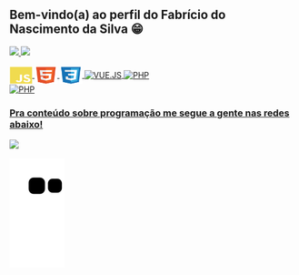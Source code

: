 ## Bem-vindo(a) ao perfil do Fabrício do Nascimento da Silva 😁

 <div>
   <a href="https://github.com/fnascimentosilva">
   <img height="180em" src="https://github-readme-stats.vercel.app/api?username=fnascimentosilva&show_icons=true&theme=tokyonight&include_all_commits=true&count_private=true"/>
   <img height="180em" src="https://github-readme-stats.vercel.app/api/top-langs/?username=fnascimentosilva&layout=compact&langs_count=6&theme=tokyonight"/>

</div>
<div style="display: inline_block"><br>
  <img align="center" alt="Js" height="30" width="40" src="https://raw.githubusercontent.com/devicons/devicon/master/icons/javascript/javascript-plain.svg">
  <img align="center" alt="HTML" height="30" width="40" src="https://raw.githubusercontent.com/devicons/devicon/master/icons/html5/html5-original.svg">
  <img align="center" alt="CSS" height="30" width="40" src="https://raw.githubusercontent.com/devicons/devicon/master/icons/css3/css3-original.svg">
 <img align="center" alt="VUE.JS" height="30" width="40" 
  src="https://seeklogo.com/images/V/vuejs-logo-17D586B587-seeklogo.com.png">
 <img align="center" alt="PHP" height="30" width="40" 
  src="https://seeklogo.com/images/P/PHP-logo-0B2FDC4529-seeklogo.com.png">
</div>
 <img align="center" alt="PHP" height="30" width="40" 
  src="https://www.google.com/imgres?imgurl=https%3A%2F%2Fstyles.redditmedia.com%2Ft5_2uakt%2Fstyles%2FcommunityIcon_fmttas2xiy351.png&tbnid=QF98dxoHb2hIRM&vet=12ahUKEwj477vQsLaDAxURAfsDHc4hDeYQMygRegQIARBz..i&imgrefurl=https%3A%2F%2Fwww.reddit.com%2Fr%2Flaravel%2F&docid=Sk1MzxaYaZd4jM&w=256&h=256&q=laravel&ved=2ahUKEwj477vQsLaDAxURAfsDHc4hDeYQMygRegQIARBz)">
</div>
 
 <br>
 
  ### Pra conteúdo sobre programação me segue a gente nas redes abaixo!
 
<div> 
  
  <a href="https://www.linkedin.com/in/fabr%C3%ADcio-nascimento-7b6a41143" target="_blank"><img src="https://img.shields.io/badge/-LinkedIn-%230077B5?style=for-the-badge&logo=linkedin&logoColor=white" target="_blank"></a> 
 
  ![Snake animation](https://github.com/fnascimentosilva/fnascimentosilva/blob/output/github-contribution-grid-snake.svg)

</div>
